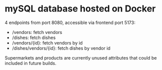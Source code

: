 # mySQL database hosted on Docker

4 endpoints from port 8080, accessible via frontend port 5173:
- /vendors: fetch vendors
- /dishes: fetch dishes
- /vendors/{id}: fetch vendors by id
- /dishes/vendors/{id}: fetch dishes by vendor id

Supermarkets and products are currently unused attributes that could be included in future builds.
